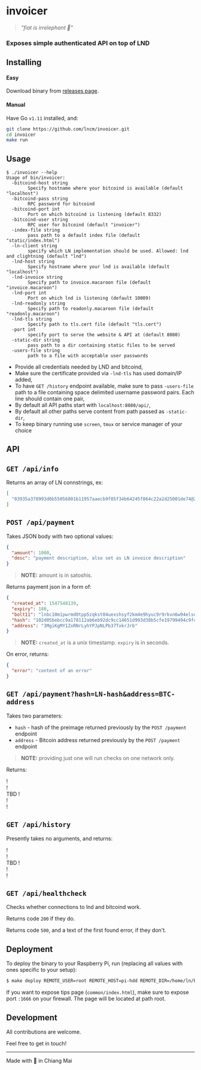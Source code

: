invoicer
========

> _"fiat is irrelephant 🐘"_

### Exposes simple authenticated API on top of LND

Installing
----------

#### Easy 

Download binary from [releases page].

[releases page]: https://github.com/lncm/invoicer/releases

#### Manual

Have Go `v1.11` installed, and:

```bash
git clone https://github.com/lncm/invoicer.git
cd invoicer
make run
``` 

Usage
---

```
$ ./invoicer --help
Usage of bin/invoicer:
  -bitcoind-host string
    	Specify hostname where your bitcoind is available (default "localhost")
  -bitcoind-pass string
    	RPC password for bitcoind
  -bitcoind-port int
    	Port on which bitcoind is listening (default 8332)
  -bitcoind-user string
    	RPC user for bitcoind (default "invoicer")
  -index-file string
    	pass path to a default index file (default "static/index.html")
  -ln-client string
    	specify which LN implementation should be used. Allowed: lnd and clightning (default "lnd")
  -lnd-host string
    	Specify hostname where your lnd is available (default "localhost")
  -lnd-invoice string
    	Specify path to invoice.macaroon file (default "invoice.macaroon")
  -lnd-port int
    	Port on which lnd is listening (default 10009)
  -lnd-readonly string
    	Specify path to readonly.macaroon file (default "readonly.macaroon")
  -lnd-tls string
    	Specify path to tls.cert file (default "tls.cert")
  -port int
    	specify port to serve the website & API at (default 8080)
  -static-dir string
    	pass path to a dir containing static files to be served
  -users-file string
    	path to a file with acceptable user passwords
```

* Provide all credentials needed by LND and bitcoind,
* Make sure the certificate provided via `-lnd-tls` has used domain/IP added,
* To have `GET /history` endpoint available, make sure to pass `-users-file` path to a file containing space delimited username password pairs. Each line should contain one pair,
* By default all API paths start with `localhost:8080/api/`,
* By default all other paths serve content from path passed as `-static-dir`, 
* To keep binary running use `screen`, `tmux` or service manager of your choice

API
---

## `GET /api/info`

Returns an array of LN connstrings, ex:

```json
[
  "03935a378993d0b55056801b11957aaecb9f85f34b64245f864c22a2d25001de74@203.150.177.168:9739"
]
```

## `POST /api/payment`

Takes JSON body with two optional values:

```json
{
  "amount": 1000, 
  "desc": "payment description, also set as LN invoice description"
}
```

> **NOTE:** amount is in satoshis.

Returns payment json in a form of:

```json
{
  "created_at": 1547548139,
  "expiry": 180,
  "bolt11": "lnbc10m1pwrmd0tpp5zqkst04uexshsyf2km4e9hyuc9r9rkvn6w94else0x2ffj0u98jqdq2v3sk66tpdccqzysxqz958kapl4hfq5uq6nelt93c6wvferkyj29v89sr2mlm7x9kecq02s2phgq30fq77wukzasnksngty0qd6lz4tsaz0h7tfyqj9pcp06wd9cql8gp5w",
  "hash": "102d05bebcc9a178112ab6eb92dc9cc14651d993d38b5cfe19799494c9fc29e4",
  "address": "3MgiKgMY1ZxRNrLyhYPJpNLPb37TxkrJrb"
}
```

> **NOTE:** `created_at` is a unix timestamp. `expiry` is in seconds.

On error, returns:

```json
{
  "error": "content of an error"
}
```

## `GET /api/payment?hash=LN-hash&address=BTC-address`

Takes two parameters:

* `hash` - hash of the preimage returned previously by the `POST /payment` endpoint
* `address` - Bitcoin address returned previously by the `POST /payment` endpoint

> **NOTE:** providing just one will run checks on one network only.

Returns:

!<br>
!<br>
TBD !<br>
!<br>
!

## `GET /api/history`

Presently takes no arguments, and returns:


!<br>
!<br>
TBD !<br>
!<br>
!


## `GET /api/healthcheck`

Checks whether connections to lnd and bitcoind work.

Returns code `200` if they do.

Returns code `500`, and a text of the first found error, if they don't.  

Deployment
---

To deploy the binary to your Raspberry Pi, run (replacing all values with ones specific to your setup):

```bash
$ make deploy REMOTE_USER=root REMOTE_HOST=pi-hdd REMOTE_DIR=/home/ln/bin/ 
``` 

If you want to expose tips page (`common/index.html`), make sure to expose port `:1666` on your firewall. The page will be located at path root. 


Development
---
All contributions are welcome.

Feel free to get in touch!

---

Made with 🥩 in Chiang Mai
